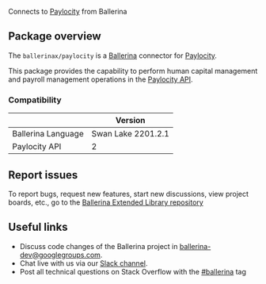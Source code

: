 Connects to [Paylocity](https://www.paylocity.com/our-products/integrations/api-library/) from Ballerina

## Package overview

The `ballerinax/paylocity` is a [Ballerina](https://ballerina.io/) connector for [Paylocity](https://www.paylocity.com/).  

This package provides the capability to perform human capital management and payroll management operations in the [Paylocity API](https://www.paylocity.com/our-products/integrations/api-library/).

### Compatibility
|                    | Version         |
|--------------------|-----------------|
| Ballerina Language | Swan Lake 2201.2.1|
| Paylocity API      | 2               |

## Report issues
To report bugs, request new features, start new discussions, view project boards, etc., go to the [Ballerina Extended Library repository](https://github.com/ballerina-platform/ballerina-extended-library)

## Useful links
- Discuss code changes of the Ballerina project in [ballerina-dev@googlegroups.com](mailto:ballerina-dev@googlegroups.com).
- Chat live with us via our [Slack channel](https://ballerina.io/community/slack/).
- Post all technical questions on Stack Overflow with the [#ballerina](https://stackoverflow.com/questions/tagged/ballerina) tag

